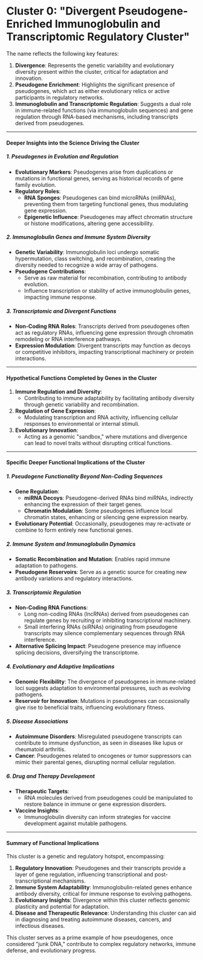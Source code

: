 # Cluster 0: "Divergent Pseudogene-Enriched Immunoglobulin and Transcriptomic Regulatory Cluster"

The name reflects the following key features:
1. **Divergence**: Represents the genetic variability and evolutionary diversity present within the cluster, critical for adaptation and innovation.
2. **Pseudogene Enrichment**: Highlights the significant presence of pseudogenes, which act as either evolutionary relics or active participants in regulatory networks.
3. **Immunoglobulin and Transcriptomic Regulation**: Suggests a dual role in immune-related functions (via immunoglobulin sequences) and gene regulation through RNA-based mechanisms, including transcripts derived from pseudogenes.

---

#### **Deeper Insights into the Science Driving the Cluster**

##### 1. **Pseudogenes in Evolution and Regulation**
- **Evolutionary Markers**: Pseudogenes arise from duplications or mutations in functional genes, serving as historical records of gene family evolution.  
- **Regulatory Roles**:
  - **RNA Sponges**: Pseudogenes can bind microRNAs (miRNAs), preventing them from targeting functional genes, thus modulating gene expression.  
  - **Epigenetic Influence**: Pseudogenes may affect chromatin structure or histone modifications, altering gene accessibility.

##### 2. **Immunoglobulin Genes and Immune System Diversity**
- **Genetic Variability**: Immunoglobulin loci undergo somatic hypermutation, class switching, and recombination, creating the diversity needed to recognize a wide array of pathogens.  
- **Pseudogene Contributions**:
  - Serve as raw material for recombination, contributing to antibody evolution.  
  - Influence transcription or stability of active immunoglobulin genes, impacting immune response.  

##### 3. **Transcriptomic and Divergent Functions**
- **Non-Coding RNA Roles**: Transcripts derived from pseudogenes often act as regulatory RNAs, influencing gene expression through chromatin remodeling or RNA interference pathways.  
- **Expression Modulation**: Divergent transcripts may function as decoys or competitive inhibitors, impacting transcriptional machinery or protein interactions.  

---

#### **Hypothetical Functions Completed by Genes in the Cluster**

1. **Immune Regulation and Diversity**:
   - Contributing to immune adaptability by facilitating antibody diversity through genetic variability and recombination.  
2. **Regulation of Gene Expression**:
   - Modulating transcription and RNA activity, influencing cellular responses to environmental or internal stimuli.  
3. **Evolutionary Innovation**:
   - Acting as a genomic "sandbox," where mutations and divergence can lead to novel traits without disrupting critical functions.  

---

#### **Specific Deeper Functional Implications of the Cluster**

##### 1. **Pseudogene Functionality Beyond Non-Coding Sequences**
- **Gene Regulation**:
  - **miRNA Decoys**: Pseudogene-derived RNAs bind miRNAs, indirectly enhancing the expression of their target genes.  
  - **Chromatin Modulation**: Some pseudogenes influence local chromatin states, enhancing or silencing gene expression nearby.  
- **Evolutionary Potential**: Occasionally, pseudogenes may re-activate or combine to form entirely new functional genes.

##### 2. **Immune System and Immunoglobulin Dynamics**
- **Somatic Recombination and Mutation**: Enables rapid immune adaptation to pathogens.  
- **Pseudogene Reservoirs**: Serve as a genetic source for creating new antibody variations and regulatory interactions.

##### 3. **Transcriptomic Regulation**
- **Non-Coding RNA Functions**:
  - Long non-coding RNAs (lncRNAs) derived from pseudogenes can regulate genes by recruiting or inhibiting transcriptional machinery.  
  - Small interfering RNAs (siRNAs) originating from pseudogene transcripts may silence complementary sequences through RNA interference.  
- **Alternative Splicing Impact**: Pseudogene presence may influence splicing decisions, diversifying the transcriptome.

##### 4. **Evolutionary and Adaptive Implications**
- **Genomic Flexibility**: The divergence of pseudogenes in immune-related loci suggests adaptation to environmental pressures, such as evolving pathogens.  
- **Reservoir for Innovation**: Mutations in pseudogenes can occasionally give rise to beneficial traits, influencing evolutionary fitness.  

##### 5. **Disease Associations**
- **Autoimmune Disorders**: Misregulated pseudogene transcripts can contribute to immune dysfunction, as seen in diseases like lupus or rheumatoid arthritis.  
- **Cancer**: Pseudogenes related to oncogenes or tumor suppressors can mimic their parental genes, disrupting normal cellular regulation.

##### 6. **Drug and Therapy Development**
- **Therapeutic Targets**:
  - RNA molecules derived from pseudogenes could be manipulated to restore balance in immune or gene expression disorders.  
- **Vaccine Insights**:
  - Immunoglobulin diversity can inform strategies for vaccine development against mutable pathogens.  

---

#### **Summary of Functional Implications**

This cluster is a genetic and regulatory hotspot, encompassing:
1. **Regulatory Innovation**: Pseudogenes and their transcripts provide a layer of gene regulation, influencing transcriptional and post-transcriptional mechanisms.  
2. **Immune System Adaptability**: Immunoglobulin-related genes enhance antibody diversity, critical for immune response to evolving pathogens.  
3. **Evolutionary Insights**: Divergence within this cluster reflects genomic plasticity and potential for adaptation.  
4. **Disease and Therapeutic Relevance**: Understanding this cluster can aid in diagnosing and treating autoimmune diseases, cancers, and infectious diseases.

This cluster serves as a prime example of how pseudogenes, once considered "junk DNA," contribute to complex regulatory networks, immune defense, and evolutionary progress.

